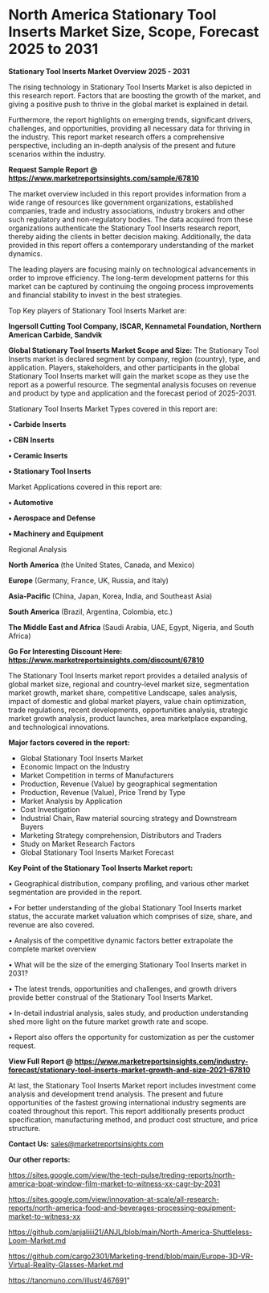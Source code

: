 # North America Stationary Tool Inserts Market Size, Scope, Forecast 2025 to 2031

<Strong> Stationary Tool Inserts Market Overview 2025 - 2031</strong>

The rising technology in Stationary Tool Inserts Market is also depicted in this research report. Factors that are boosting the growth of the market, and giving a positive push to thrive in the global market is explained in detail.

Furthermore, the report highlights on emerging trends, significant drivers, challenges, and opportunities, providing all necessary data for thriving in the industry. This report market research offers a comprehensive perspective, including an in-depth analysis of the present and future scenarios within the industry.

<strong>Request Sample Report @ <a href=https://www.marketreportsinsights.com/sample/67810>https://www.marketreportsinsights.com/sample/67810</a></strong>

The market overview included in this report provides information from a wide range of resources like government organizations, established companies, trade and industry associations, industry brokers and other such regulatory and non-regulatory bodies. The data acquired from these organizations authenticate the Stationary Tool Inserts research report, thereby aiding the clients in better decision making. Additionally, the data provided in this report offers a contemporary understanding of the market dynamics.

The leading players are focusing mainly on technological advancements in order to improve efficiency. The long-term development patterns for this market can be captured by continuing the ongoing process improvements and financial stability to invest in the best strategies.

Top Key players of Stationary Tool Inserts Market are:

<strong>Ingersoll Cutting Tool Company, ISCAR, Kennametal Foundation, Northern American Carbide, Sandvik</strong>

<strong><b>Global Stationary Tool Inserts Market Scope and Size:</b></strong>
The Stationary Tool Inserts market is declared segment by company, region (country), type, and application. Players, stakeholders, and other participants in the global Stationary Tool Inserts market will gain the market scope as they use the report as a powerful resource. The segmental analysis focuses on revenue and product by type and application and the forecast period of 2025-2031.

Stationary Tool Inserts Market Types covered in this report are:

<strong>• Carbide Inserts

• CBN Inserts

• Ceramic Inserts

• Stationary Tool Inserts</strong>

Market Applications covered in this report are:

<strong>• Automotive

• Aerospace and Defense

• Machinery and Equipment</strong> 

Regional Analysis

<strong>North America</strong> (the United States, Canada, and Mexico)

<strong>Europe</strong> (Germany, France, UK, Russia, and Italy)

<strong>Asia-Pacific</strong> (China, Japan, Korea, India, and Southeast Asia)

<strong>South America</strong> (Brazil, Argentina, Colombia, etc.)

<strong>The Middle East and Africa</strong> (Saudi Arabia, UAE, Egypt, Nigeria, and South Africa)

<strong>Go For Interesting Discount Here: <a href=https://www.marketreportsinsights.com/discount/67810>https://www.marketreportsinsights.com/discount/67810</a></strong>

The Stationary Tool Inserts market report provides a detailed analysis of global market size, regional and country-level market size, segmentation market growth, market share, competitive Landscape, sales analysis, impact of domestic and global market players, value chain optimization, trade regulations, recent developments, opportunities analysis, strategic market growth analysis, product launches, area marketplace expanding, and technological innovations.

<strong><b>Major factors covered in the report:</b></strong>
<ul>
  <li>Global Stationary Tool Inserts Market </li>
  <li>Economic Impact on the Industry</li>
  <li>Market Competition in terms of Manufacturers</li>
  <li>Production, Revenue (Value) by geographical segmentation</li>
  <li>Production, Revenue (Value), Price Trend by Type</li>
  <li>Market Analysis by Application</li>
  <li>Cost Investigation</li>
  <li>Industrial Chain, Raw material sourcing strategy and Downstream Buyers</li>
  <li>Marketing Strategy comprehension, Distributors and Traders</li>
  <li>Study on Market Research Factors</li>
  <li>Global Stationary Tool Inserts Market Forecast</li>
</ul>

<strong><b>Key Point of the Stationary Tool Inserts Market report:</b></strong>

• Geographical distribution, company profiling, and various other market segmentation are provided in the report.

• For better understanding of the global Stationary Tool Inserts market status, the accurate market valuation which comprises of size, share, and revenue are also covered.

• Analysis of the competitive dynamic factors better extrapolate the complete market overview

• What will be the size of the emerging Stationary Tool Inserts market in 2031?

• The latest trends, opportunities and challenges, and growth drivers provide better construal of the Stationary Tool Inserts Market.

• In-detail industrial analysis, sales study, and production understanding shed more light on the future market growth rate and scope.

• Report also offers the opportunity for customization as per the customer request.

<strong><b>View Full Report @ <a href=https://www.marketreportsinsights.com/industry-forecast/stationary-tool-inserts-market-growth-and-size-2021-67810>https://www.marketreportsinsights.com/industry-forecast/stationary-tool-inserts-market-growth-and-size-2021-67810</a></b></strong>


At last, the Stationary Tool Inserts Market report includes investment come analysis and development trend analysis. The present and future opportunities of the fastest growing international industry segments are coated throughout this report. This report additionally presents product specification, manufacturing method, and product cost structure, and price structure.

<strong>Contact Us:</strong>
sales@marketreportsinsights.com

<strong>Our other reports:</strong>

<a href=https://sites.google.com/view/the-tech-pulse/treding-reports/north-america-boat-window-film-market-to-witness-xx-cagr-by-2031>https://sites.google.com/view/the-tech-pulse/treding-reports/north-america-boat-window-film-market-to-witness-xx-cagr-by-2031</a>

<a href=https://sites.google.com/view/innovation-at-scale/all-research-reports/north-america-food-and-beverages-processing-equipment-market-to-witness-xx>https://sites.google.com/view/innovation-at-scale/all-research-reports/north-america-food-and-beverages-processing-equipment-market-to-witness-xx</a>

<a href=https://github.com/anjaliiii21/ANJL/blob/main/North-America-Shuttleless-Loom-Market.md>https://github.com/anjaliiii21/ANJL/blob/main/North-America-Shuttleless-Loom-Market.md</a>

<a href=https://github.com/cargo2301/Marketing-trend/blob/main/Europe-3D-VR-Virtual-Reality-Glasses-Market.md>https://github.com/cargo2301/Marketing-trend/blob/main/Europe-3D-VR-Virtual-Reality-Glasses-Market.md</a>

<a href=https://tanomuno.com/illust/467691>https://tanomuno.com/illust/467691</a>"
